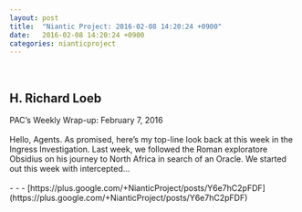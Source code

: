 ```yaml
---
layout: post
title:  "Niantic Project: 2016-02-08 14:20:24 +0900"
date:   2016-02-08 14:20:24 +0900
categories: nianticproject
---
```

<div class="shared"><br /><h2>H. Richard Loeb</h2>PAC’s Weekly Wrap-up: February 7, 2016<br /><br />Hello, Agents. As promised, here’s my top-line look back at this week in the Ingress Investigation. Last week, we followed the Roman exploratore Obsidius on his journey to North Africa in search of an Oracle. We started out this week with intercepted…<br /><br /></div>
- - -
[https://plus.google.com/+NianticProject/posts/Y6e7hC2pFDF](https://plus.google.com/+NianticProject/posts/Y6e7hC2pFDF)
